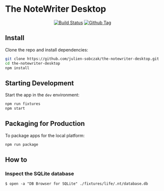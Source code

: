 # The NoteWriter Desktop

<div align="center">

[![Build Status][github-actions-status]][github-actions-url]
[![Github Tag][github-tag-image]][github-tag-url]

</div>

## Install

Clone the repo and install dependencies:

```bash
git clone https://github.com/julien-sobczak/the-notewriter-desktop.git
cd the-notewriter-desktop
npm install
```

## Starting Development

Start the app in the `dev` environment:

```bash
npm run fixtures
npm start
```

## Packaging for Production

To package apps for the local platform:

```bash
npm run package
```

[github-actions-status]: https://github.com/julien-sobczak/the-notewriter-desktop/workflows/Test/badge.svg
[github-actions-url]: https://github.com/julien-sobczak/the-notewriter-desktop/actions
[github-tag-image]: https://img.shields.io/github/tag/julien-sobczak/the-notewriter-desktop.svg?label=version
[github-tag-url]: https://github.com/julien-sobczak/the-notewriter-desktop/releases/latest


## How to

### Inspect the SQLite database

```shell
$ open -a "DB Browser for SQLite" ./fixtures/life/.nt/database.db
```

